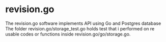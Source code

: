 # revision.go
The revision.go software implements API using Go and Postgres database
The folder revision.go/storage_test.go holds test that i performed on re usable codes or functions inside revision.go/go/storage.go.
